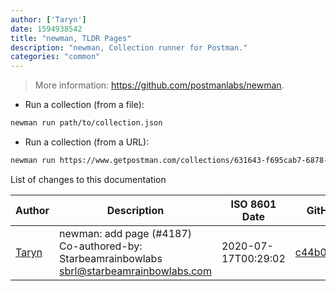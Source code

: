 ```yaml
---
author: ['Taryn']
date: 1594938542
title: "newman, TLDR Pages"
description: "newman, Collection runner for Postman."
categories: "common"
---
```

> More information: <https://github.com/postmanlabs/newman>.

- Run a collection (from a file):

```bash
newman run path/to/collection.json
```

- Run a collection (from a URL):

```bash
newman run https://www.getpostman.com/collections/631643-f695cab7-6878-eb55-7943-ad88e1ccfd65-JsLv
```
List of changes to this documentation


Author | Description | ISO 8601 Date | GitHub link
------|-----|-----|-----
[Taryn](mailto:Phrohdoh@users.noreply.github.com) | newman: add page (#4187) Co-authored-by: Starbeamrainbowlabs <sbrl@starbeamrainbowlabs.com> | 2020-07-17T00:29:02 | [c44b00008b39](https://github.com/tldr-pages/tldr/commit/c44b00008b393078fbb85b1754e80146a1af30ec)

